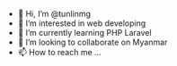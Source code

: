 - 👋 Hi, I’m @tunlinmg
- 👀 I’m interested in web developing
- 🌱 I’m currently learning PHP Laravel
- 💞️ I’m looking to collaborate on Myanmar
- 📫 How to reach me ...

<!---
tunlinmg/tunlinmg is a ✨ special ✨ repository because its `README.md` (this file) appears on your GitHub profile.
You can click the Preview link to take a look at your changes.
--->
